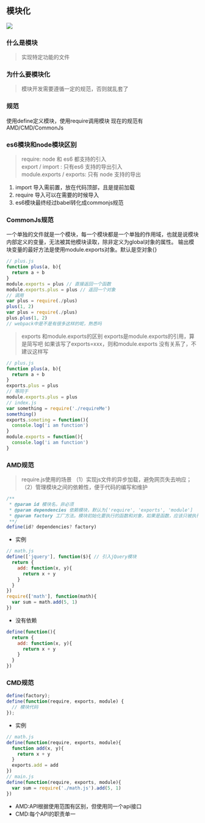 ## 模块化
![](https://segmentfault.com/img/bVkONe)

### 什么是模块
> 实现特定功能的文件

### 为什么要模块化
> 模块开发需要遵循一定的规范，否则就乱套了

### 规范
使用define定义模块，使用require调用模块
现在的规范有AMD/CMD/CommonJs

### es6模块和node模块区别
> require: node 和 es6 都支持的引入  
> export / import : 只有es6 支持的导出引入   
> module.exports / exports: 只有 node 支持的导出  
1. import 导入需前置，放在代码顶部，且是提前加载
2. require 导入可以在需要的时候导入
3. es6模块最终经过babel转化成commonjs规范
### CommonJs规范
一个单独的文件就是一个模块，每一个模块都是一个单独的作用域，也就是说模块内部定义的变量，无法被其他模块读取，除非定义为global对象的属性。
输出模块变量的最好方法是使用module.exports对象。默认是空对象{}
```js
// plus.js
function plus(a, b){
  return a + b
}
module.exports = plus // 直接返回一个函数
module.exports.plus = plus // 返回一个对象
// 调用
var plus = require(./plus)
plus(1, 2)
var plus = require(./plus)
plus.plus(1, 2)
// webpack中是不是有很多这样的呢，熟悉吗
```
> exports 和module.exports的区别
> exports是module.exports的引用，算是简写吧
> 如果该写了exports=xxx，则和module.exports 没有关系了，不建议这样写
```js
// plus.js
function plus(a, b){
  return a + b
}
exports.plus = plus
// 等同于
module.exports.plus = plus
// index.js
var something = require('./requireMe')
something()
exports.someting = function(){
  console.log('i am function')
}
module.exports = function(){
  console.log('i am function')
}
```
### AMD规范
> require.js使用的场景
>（1）实现js文件的异步加载，避免网页失去响应；
>（2）管理模块之间的依赖性，便于代码的编写和维护
```js
/**
 * @param id 模块名，非必须
 * @param dependencies 依赖模块，默认为['require', 'exports', 'module']
 * @param factory 工厂方法。模块初始化要执行的函数和对象，如果是函数，应该只被执行一次，如果为对象，此对象应该为模块的输出值
 **/
define(id? dependencies? factory)
```
- 实例
```js
// math.js
define(['jquery'], function($){ // 引入jQuery模块
  return {
    add: function(x, y){
      return x + y
    }
  }
})
require(['math'], function(math){
  var sum = math.add(5, 1)
})

```
- 没有依赖
```js
define(function(){
  return {
    add: function(x, y){
      return x + y
    }
  }
})
```
### CMD规范
```js
define(factory);
define(function(require, exports, module) {
  // 模块代码
});
```
- 实例
```js
// math.js
define(function(require, exports, module){
  function add(x, y){
    return x + y
  }
  exports.add = add
})
// main.js
define(function(require, exports, module){
  var sum = require('./math.js').add(5, 1)
})
```
- AMD:API根据使用范围有区别，但使用同一个api接口
- CMD:每个API的职责单一